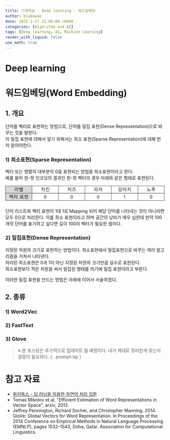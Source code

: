 ```yaml
---
title: 기계학습 - Deep learning - 워드임베딩
author: blakewoo
date: 2025-2-27 22:00:00 +0900
categories: [Algorithm and AI]
tags: [Deep learning, AI, Machine Learning] 
render_with_liquid: false
use_math: true
---
```


# Deep learning
# 워드임베딩(Word Embedding)
## 1. 개요
단어를 벡터로 표현하는 방법으로, 단어를 밀집 표현(Dense Representation)으로 바꾸는 것을 말한다.   
이 밀집 표현에 대해서 알기 위해서는 희소 표현(Sparse Representation)에 대해 먼저 알아야한다.   

### 1) 희소표현(Sparse Representation)
벡터 또는 행렬의 대부분이 0을 표현되는 방법을 희소표현이라고 한다.   
예를 들어 원-핫 인코딩의 결과인 원-핫 벡터의 경우 아래와 같은 형태로 표현된다.

![img.png](/assets/blog/algorithm/AI/deeplearning/워드임베딩/img.png)

단어 리스트와 벡터 표현이 1대 1로 Mapping 되어 해당 단어를 나타내는 것이 아니라면
모두 0으로 처리한다. 이를 희소 표현이라고 하며 공간의 낭비가 매우 심한데
만약 100개의 단어를 표기하고 싶다면 길이 100의 벡터가 필요한 셈이다.

### 2) 밀집표현(Dense Representation)
지정된 차원의 크기로 표현하는 방법이다. 희소표현에서 밀집표현으로 바꾸는 여러 알고리즘을 거쳐서 나타낸다.   
처리된 희소표현은 0과 1이 아닌 지정된 차원의 크기만큼 실수로 표현된다.   
희소표현보다 적은 차원을 써서 밀집된 형태를 띄기에 밀집 표현이라고 부른다.

이러한 밀집 표현을 만드는 방법은 아래에 이어서 서술하겠다.

## 2. 종류
### 1) Word2Vec
### 2) FastText
### 3) Glove

> ※ 본 포스팅은 추가적으로 업데이트 될 예정이다. 내가 제대로 정리한게 맞는지 검증이 필요하다.
{: .prompt-tip }


# 참고 자료
- [위키독스 - 딥 러닝을 이용한 자연어 처리 입문](https://wikidocs.net/book/2155)  
- Tomas Mikolov et al, "Efficient Estimation of Word Representations in Vector Space", arxiv, 2013
- Jeffrey Pennington, Richard Socher, and Christopher Manning. 2014. GloVe: Global Vectors for Word Representation.
  In Proceedings of the 2014 Conference on Empirical Methods in Natural Language Processing (EMNLP), pages 1532–1543,
  Doha, Qatar. Association for Computational Linguistics.
 
